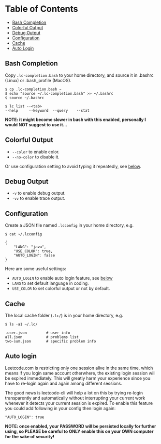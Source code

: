 # Table of Contents

* [Bash Completion](#bash-completion)
* [Colorful Output](#colorful-output)
* [Debug Output](#debug-output)
* [Configuration](#configuration)
* [Cache](#cache)
* [Auto Login](#auto-login)


## Bash Completion

Copy `.lc-completion.bash` to your home directory, and source it in .bashrc (Linux) or .bash_profile (MacOS).

	$ cp .lc-completion.bash ~
	$ echo "source ~/.lc-completion.bash" >> ~/.bashrc
	$ source ~/.bashrc

	$ lc list --<tab>
	--help     --keyword  --query    --stat

**NOTE: it might become slower in bash with this enabled, personally I would NOT suggest to use it...**

## Colorful Output

* `--color` to enable color.
* `--no-color` to disable it.

Or use configuration setting to avoid typing it repeatedly, see [below](#configuration).

## Debug Output

* `-v` to enable debug output.
* `-vv` to enable trace output.

## Configuration

Create a JSON file named `.lcconfig` in your home directory, e.g.

	$ cat ~/.lcconfig

	{
		"LANG": "java",
		"USE_COLOR": true,
		"AUTO_LOGIN": false
	}

Here are some useful settings:

* `AUTO_LOGIN` to enable auto login feature, see [below](#auto-login)
* `LANG` to set default language in coding.
* `USE_COLOR` to set colorful output or not by default.

## Cache

The local cache folder (`.lc/`) is in your home directory, e.g.

	$ ls -a1 ~/.lc/

	.user.json         # user info
	all.json           # problems list
	two-sum.json       # specific problem info


## Auto login

Leetcode.com is restricting only one session alive in the same time, which means if you login same account otherwhere, the existing login session will be expired immediately. This will greatly harm your experience since you have to re-login again and again among different sessions.

The good news is leetcode-cli will help a lot on this by trying re-login transparently and automatically without interrupting your current work whenever it detects your current session is expired. To enable this feature you could add following in your config then login again:

	"AUTO_LOGIN": true

**NOTE: once enabled, your PASSWORD will be persisted locally for further using, so PLEASE be careful to ONLY enable this on your OWN computer for the sake of security!**
